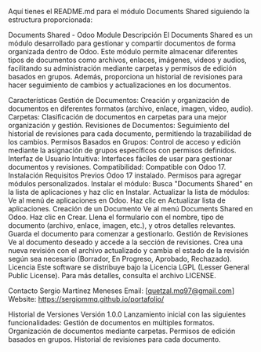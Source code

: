 
Aquí tienes el README.md para el módulo Documents Shared siguiendo la estructura proporcionada:

Documents Shared - Odoo Module
Descripción
El Documents Shared es un módulo desarrollado para gestionar y compartir documentos de forma organizada dentro de Odoo. Este módulo permite almacenar diferentes tipos de documentos como archivos, enlaces, imágenes, videos y audios, facilitando su administración mediante carpetas y permisos de edición basados en grupos. Además, proporciona un historial de revisiones para hacer seguimiento de cambios y actualizaciones en los documentos.

Características
Gestión de Documentos: Creación y organización de documentos en diferentes formatos (archivo, enlace, imagen, video, audio).
Carpetas: Clasificación de documentos en carpetas para una mejor organización y gestión.
Revisiones de Documentos: Seguimiento del historial de revisiones para cada documento, permitiendo la trazabilidad de los cambios.
Permisos Basados en Grupos: Control de acceso y edición mediante la asignación de grupos específicos con permisos definidos.
Interfaz de Usuario Intuitiva: Interfaces fáciles de usar para gestionar documentos y revisiones.
Compatibilidad: Compatible con Odoo 17.
Instalación
Requisitos Previos
Odoo 17 instalado.
Permisos para agregar módulos personalizados.
Instalar el módulo:
Busca "Documents Shared" en la lista de aplicaciones y haz clic en Instalar.
Actualizar la lista de módulos:
Ve al menú de aplicaciones en Odoo.
Haz clic en Actualizar lista de aplicaciones.
Creación de un Documento
Ve al menú Documents Shared en Odoo.
Haz clic en Crear.
Llena el formulario con el nombre, tipo de documento (archivo, enlace, imagen, etc.), y otros detalles relevantes.
Guarda el documento para comenzar a gestionarlo.
Gestión de Revisiones
Ve al documento deseado y accede a la sección de revisiones.
Crea una nueva revisión con el archivo actualizado y cambia el estado de la revisión según sea necesario (Borrador, En Progreso, Aprobado, Rechazado).
Licencia
Este software se distribuye bajo la Licencia LGPL (Lesser General Public License). Para más detalles, consulta el archivo LICENSE.

Contacto
Sergio Martínez Meneses
Email: [quetzal.mq97@gmail.com]
Website: https://sergiommq.github.io/portafolio/

Historial de Versiones
Versión 1.0.0
Lanzamiento inicial con las siguientes funcionalidades:
Gestión de documentos en múltiples formatos.
Organización de documentos mediante carpetas.
Permisos de edición basados en grupos.
Historial de revisiones para cada documento.
